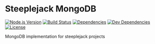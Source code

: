 # Steeplejack MongoDB

[![Node.js Version][node-version-image]][node-version-url]
[![Build Status][travis-image]][travis-url]
[![Dependencies][dependencies-image]][dependencies-url]
[![Dev Dependencies][dev-dependencies-image]][dev-dependencies-url]
[![License][license-image]][license-url]

MongoDB implementation for steeplejack projects








[node-version-image]: https://img.shields.io/badge/node.js-%3E%3D_0.10-brightgreen.svg?style=flat
[travis-image]: https://img.shields.io/travis/riggerthegeek/steeplejack-errors.svg?style=flat
[dependencies-image]: http://img.shields.io/david/riggerthegeek/steeplejack-errors.svg?style=flat
[dev-dependencies-image]: http://img.shields.io/david/dev/riggerthegeek/steeplejack-errors.svg?style=flat
[license-image]: http://img.shields.io/:license-MIT-green.svg?style=flat

[node-version-url]: http://nodejs.org/download/
[travis-url]: https://travis-ci.org/riggerthegeek/steeplejack-errors
[dependencies-url]: https://david-dm.org/riggerthegeek/steeplejack-errors
[dev-dependencies-url]: https://david-dm.org/riggerthegeek/steeplejack-errors#info=devDependencies&view=table
[license-url]: https://raw.githubusercontent.com/riggerthegeek/steeplejack-errors/master/LICENSE
